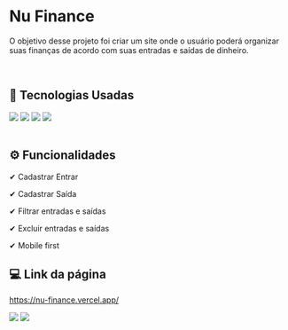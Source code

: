 # Nu Finance
<p>O objetivo desse projeto foi criar um site onde o usuário poderá organizar suas finanças de acordo com suas entradas e saídas de dinheiro.<p/><br>

## 🚀 Tecnologias Usadas
<div>
    <img src="https://img.shields.io/badge/React-20232A?style=for-the-badge&logo=react&logoColor=61DAFB" /> 
    <img src="https://img.shields.io/badge/JavaScript-323330?style=for-the-badge&logo=javascript&logoColor=F7DF1E" /> 
    <img src="https://img.shields.io/badge/CSS3-1572B6?style=for-the-badge&logo=css3&logoColor=white" /> 
    <img src="https://img.shields.io/badge/HTML5-E34F26?style=for-the-badge&logo=html5&logoColor=white" /> 
</div><br>

## ⚙ Funcionalidades
<p>✔ Cadastrar Entrar</p>
<p>✔ Cadastrar Saída</p>
<p>✔ Filtrar entradas e saídas</p>
<p>✔ Excluir entradas e saídas</p>
<p>✔ Mobile first</p>

## 💻 Link da página
https://nu-finance.vercel.app/

<a href="mailto:diogosoarespeixoto41@gmail.com"><img src="https://img.shields.io/badge/Gmail-D14836?style=for-the-badge&logo=gmail&logoColor=white"></a>
<a href="https://www.linkedin.com/in/diogo-soares-peixoto"><img src="https://img.shields.io/badge/LinkedIn-0077B5?style=for-the-badge&logo=linkedin&logoColor=white"></a>
